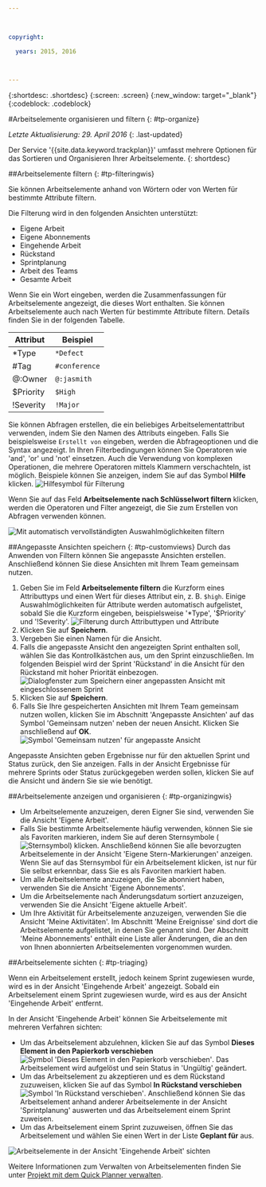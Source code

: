 ```yaml
---

 

copyright:

  years: 2015, 2016

 

---
```


{:shortdesc: .shortdesc}
{:screen: .screen}
{:new_window: target="_blank"}
{:codeblock: .codeblock}

#Arbeitselemente organisieren und filtern {: #tp-organize}  

*Letzte Aktualisierung: 29. April 2016*
{: .last-updated}

Der Service '{{site.data.keyword.trackplan}}' umfasst mehrere Optionen für das Sortieren und Organisieren Ihrer Arbeitselemente.
{: shortdesc}

##Arbeitselemente filtern {: #tp-filteringwis}

Sie können Arbeitselemente anhand von Wörtern oder von Werten für bestimmte Attribute filtern. 

Die Filterung wird in den folgenden Ansichten unterstützt:   
- Eigene Arbeit
- Eigene Abonnements
- Eingehende Arbeit
- Rückstand
- Sprintplanung
- Arbeit des Teams
- Gesamte Arbeit

Wenn Sie ein Wort eingeben, werden die Zusammenfassungen für Arbeitselemente angezeigt, die dieses Wort enthalten. Sie können Arbeitselemente auch nach Werten für bestimmte Attribute filtern. Details finden Sie in der folgenden Tabelle.

| Attribut | Beispiel | 
|-------|-------|
|*Type  | `*Defect` |
|#Tag  | `#conference`| 
|@:Owner  | `@:jasmith`|
|$Priority|`$High`|
|!Severity|`!Major`|       
   

Sie können Abfragen erstellen, die ein beliebiges Arbeitselementattribut verwenden, indem Sie den Namen des Attributs eingeben. Falls Sie beispielsweise `Erstellt von` eingeben, werden die Abfrageoptionen und die Syntax angezeigt. In Ihren Filterbedingungen können Sie Operatoren wie 'and', 'or' und 'not' einsetzen. Auch die Verwendung von komplexen Operationen, die mehrere Operatoren mittels Klammern verschachteln, ist möglich. Beispiele können Sie anzeigen, indem Sie auf das Symbol **Hilfe** klicken.
![Hilfesymbol für Filterung](images/filter_helpicon.png)

Wenn Sie auf das Feld **Arbeitselemente nach Schlüsselwort filtern** klicken, werden die Operatoren und Filter angezeigt, die Sie zum Erstellen von Abfragen verwenden können.

![Mit automatisch vervollständigten Auswahlmöglichkeiten filtern](images/filterMenu2.png)

##Angepasste Ansichten speichern {: #tp-customviews}
Durch das Anwenden von Filtern können Sie angepasste Ansichten erstellen. Anschließend können Sie diese Ansichten mit Ihrem Team gemeinsam nutzen.    

1. Geben Sie im Feld **Arbeitselemente filtern** die Kurzform eines Attributtyps und einen Wert für dieses Attribut ein, z. B. `$high`. Einige Auswahlmöglichkeiten für Attribute werden automatisch aufgelistet, sobald Sie die Kurzform eingeben, beispielsweise '*Type', '$Priority' und '!Severity'.
![Filterung durch Attributtypen und Attribute](images/filterAttributes.png)
2. Klicken Sie auf **Speichern**.
3. Vergeben Sie einen Namen für die Ansicht. 
4. Falls die angepasste Ansicht den angezeigten Sprint enthalten soll, wählen Sie das Kontrollkästchen aus, um den Sprint einzuschließen. Im folgenden Beispiel wird der Sprint 'Rückstand' in die Ansicht für den Rückstand mit hoher Priorität einbezogen.
![Dialogfenster zum Speichern einer angepassten Ansicht mit eingeschlossenem Sprint](images/filterIncludeSprints.png)
5. Klicken Sie auf **Speichern**. 
6. Falls Sie Ihre gespeicherten Ansichten mit Ihrem Team gemeinsam nutzen wollen, klicken Sie im Abschnitt 'Angepasste Ansichten' auf das Symbol 'Gemeinsam nutzen' neben der neuen Ansicht. Klicken Sie anschließend auf **OK**.
![Symbol 'Gemeinsam nutzen' für angepasste Ansicht](images/filterShare.png)

Angepasste Ansichten geben Ergebnisse nur für den aktuellen Sprint und Status zurück, den Sie anzeigen. Falls in der Ansicht Ergebnisse für mehrere Sprints oder Status zurückgegeben werden sollen, klicken Sie auf die Ansicht und ändern Sie sie wie benötigt.

##Arbeitselemente anzeigen und organisieren {: #tp-organizingwis}

- Um Arbeitselemente anzuzeigen, deren Eigner Sie sind, verwenden Sie die Ansicht 'Eigene Arbeit'. 
- Falls Sie bestimmte Arbeitselemente häufig verwenden, können Sie sie als Favoriten markieren, indem Sie auf deren Sternsymbole (<img class="inline"  src="./images/star.gif" alt="Sternsymbol">) klicken. Anschließend können Sie alle bevorzugten Arbeitselemente in der Ansicht 'Eigene Stern-Markierungen' anzeigen. Wenn Sie auf das Sternsymbol für ein Arbeitselement klicken, ist nur für Sie selbst erkennbar, dass Sie es als Favoriten markiert haben.  
- Um alle Arbeitselemente anzuzeigen, die Sie abonniert haben, verwenden Sie die Ansicht 'Eigene Abonnements'.
- Um die Arbeitselemente nach Änderungsdatum sortiert anzuzeigen, verwenden Sie die Ansicht 'Eigene aktuelle Arbeit'.
- Um Ihre Aktivität für Arbeitselemente anzuzeigen, verwenden Sie die Ansicht 'Meine Aktivitäten'. Im Abschnitt 'Meine Ereignisse' sind dort die Arbeitselemente aufgelistet, in denen Sie genannt sind. Der Abschnitt 'Meine Abonnements' enthält eine Liste aller Änderungen, die an den von Ihnen abonnierten Arbeitselementen vorgenommen wurden.

##Arbeitselemente sichten {: #tp-triaging}

Wenn ein Arbeitselement erstellt, jedoch keinem Sprint zugewiesen wurde, wird es in der Ansicht 'Eingehende Arbeit' angezeigt.
Sobald ein Arbeitselement einem Sprint zugewiesen wurde, wird es aus der Ansicht 'Eingehende Arbeit' entfernt.

In der Ansicht 'Eingehende Arbeit' können Sie Arbeitselemente mit mehreren Verfahren sichten: 
- Um das Arbeitselement abzulehnen, klicken Sie auf das Symbol **Dieses Element in den Papierkorb verschieben** <img class="inline"  src="./images/trash.gif" alt="Symbol 'Dieses Element in den Papierkorb verschieben'">. Das Arbeitselement wird aufgelöst und sein Status in 'Ungültig' geändert.
- Um das Arbeitselement zu akzeptieren und es dem Rückstand zuzuweisen, klicken Sie auf das Symbol **In Rückstand verschieben** <img  class="inline" src="./images/triage.gif" alt="Symbol 'In Rückstand verschieben'">. Anschließend können Sie das Arbeitselement anhand anderer Arbeitselemente in der Ansicht 'Sprintplanung' auswerten und das Arbeitselement einem Sprint zuweisen.
- Um das Arbeitselement einem Sprint zuzuweisen, öffnen Sie das Arbeitselement und wählen Sie einen Wert in der Liste **Geplant für** aus.

![Arbeitselemente in der Ansicht 'Eingehende Arbeit' sichten](images/incoming_work_attributes.png)  

Weitere Informationen zum Verwalten von Arbeitselementen finden Sie unter [Projekt mit dem Quick Planner verwalten](http://www.ibm.com/support/knowledgecenter/SSYMRC_6.0.1/com.ibm.team.concert.tutorial.doc/topics/tut_quick_planner_lesson.html).
